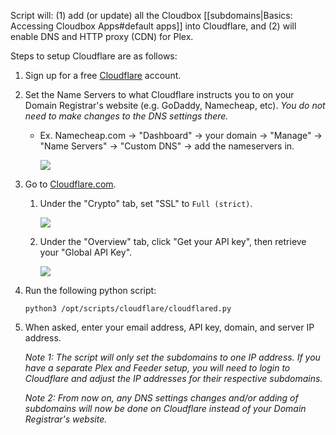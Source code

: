 Script will: (1) add (or update) all the Cloudbox [[subdomains|Basics: Accessing Cloudbox Apps#default apps]] into Cloudflare, and (2) will enable DNS and HTTP proxy (CDN) for Plex.

Steps to setup Cloudflare are as follows:

1. Sign up for a free [Cloudflare](https://www.cloudflare.com/) account.

1. Set the Name Servers to what Cloudflare instructs you to on your Domain Registrar's website (e.g. GoDaddy, Namecheap, etc). _You do not need to make changes to the DNS settings there._

   - Ex. Namecheap.com -> "Dashboard" -> your domain -> "Manage" -> "Name Servers" -> "Custom DNS" -> add the nameservers in.

     ![](https://i.imgur.com/K4OI1XD.png)

1. Go to [Cloudflare.com](https://www.cloudflare.com/).

   1. Under the "Crypto" tab, set "SSL" to `Full (strict)`.

      ![](https://i.imgur.com/ph1pNZx.png)

   1. Under the "Overview" tab, click "Get your API key", then retrieve your "Global API Key".

      ![](https://i.imgur.com/9ANNz68.png)

1. Run the following python script:

   ```
   python3 /opt/scripts/cloudflare/cloudflared.py
   ```

1. When asked, enter your email address, API key, domain, and server IP address.

   _Note 1: The script will only set the subdomains to one IP address. If you have a separate Plex and Feeder setup, you will need to login to Cloudflare and adjust the IP addresses for their respective subdomains._


   _Note 2: From now on, any DNS settings changes and/or adding of subdomains will now be done on Cloudflare instead of your Domain Registrar's website._

